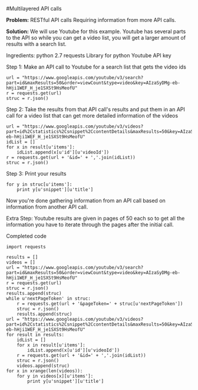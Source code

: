 #Multilayered API calls

**Problem:** RESTful API calls Requiring information from more API calls.

**Solution:** We will use Youtube for this example. Youtube has several parts to the API so while you can get a video list, you will get a larger amount of results with a search list.

Ingredients:
python 2.7
requests Library for python
Youtube API key

Step 1:
Make an API call to Youtube for a search list that gets the video ids

```
url = "https://www.googleapis.com/youtube/v3/search?part=id&maxResults=50&order=viewCount&type=video&key=AIzaSyDMg-eb-hHji1WEF_H_je1SXSt9HsMeofU"
r = requests.get(url)
struc = r.json()
```

Step 2:
Take the results from that API call's results and put them in an API call for a video list that can get more detailed information of the videos

```
url = "https://www.googleapis.com/youtube/v3/videos?part=id%2Cstatistics%2Csnippet%2CcontentDetails&maxResults=50&key=AIzaSyDMg-eb-hHji1WEF_H_je1SXSt9HsMeofU"
idList = []
for x in result[u'items']:
    idList.append(x[u'id'][u'videoId'])
r = requests.get(url + '&id=' + ','.join(idList))
struc = r.json()
```

Step 3:
Print your results
```
for y in struc[u'items']:
    print y[u'snippet'][u'title']
```

Now you're done gathering information from an API call based on information from another API call.

Extra Step:
Youtube results are given in pages of 50 each so to get all the information you have to iterate through the pages after the initial call.

Completed code
```
import requests

results = []
videos = []
url = "https://www.googleapis.com/youtube/v3/search?part=id&maxResults=50&order=viewCount&type=video&key=AIzaSyDMg-eb-hHji1WEF_H_je1SXSt9HsMeofU"
r = requests.get(url)
struc = r.json()
results.append(struc)
while u'nextPageToken' in struc:
    r = requests.get(url + '&pageToken=' + struc[u'nextPageToken'])
    struc = r.json()
    results.append(struc)
url = "https://www.googleapis.com/youtube/v3/videos?part=id%2Cstatistics%2Csnippet%2CcontentDetails&maxResults=50&key=AIzaSyDMg-eb-hHji1WEF_H_je1SXSt9HsMeofU"
for result in results:
    idList = []
    for x in result[u'items']:
        idList.append(x[u'id'][u'videoId'])
    r = requests.get(url + '&id=' + ','.join(idList))
    struc = r.json()
    videos.append(struc)
for x in xrange(len(videos)):
    for y in videos[x][u'items']:
        print y[u'snippet'][u'title']
```
